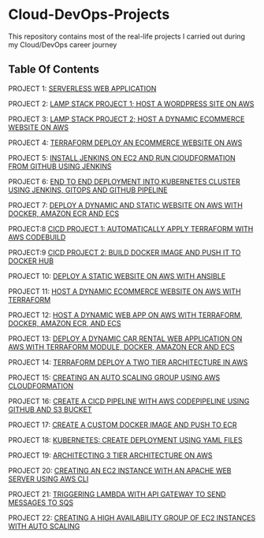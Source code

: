 # Cloud-DevOps-Projects

This repository contains most of the real-life projects I carried out during my Cloud/DevOps career journey

## Table Of Contents

PROJECT 1: [SERVERLESS WEB APPLICATION](https://github.com/georgeonalo/Serverless-Web-Application)

PROJECT 2: [LAMP STACK PROJECT 1; HOST A WORDPRESS SITE ON AWS](https://github.com/georgeonalo/Host-a-wordpress-website-on-AWS)

PROJECT 3: [LAMP STACK PROJECT 2; HOST A DYNAMIC ECOMMERCE WEBSITE ON AWS](https://github.com/georgeonalo/Host-a-Dynamic-Ecommerce-Website-on-AWS)

PROJECT 4: [TERRAFORM DEPLOY AN ECOMMERCE WEBSITE ON AWS](https://github.com/georgeonalo/terraform-projects)

PROJECT 5: [INSTALL JENKINS ON EC2 AND RUN ClOUDFORMATION FROM GITHUB USING JENKINS](https://github.com/georgeonalo/Run-Infra-as-Code-with-Jenkins)

PROJECT 6: [END TO END DEPLOYMENT INTO KUBERNETES CLUSTER USING JENKINS, GITOPS AND GITHUB PIPELINE](https://github.com/georgeonalo/GitOps)

PROJECT 7: [DEPLOY A DYNAMIC AND STATIC WEBSITE ON AWS WITH DOCKER, AMAZON ECR AND ECS](https://github.com/georgeonalo/docker-projects)

PROJECT:8 [CICD PROJECT 1: AUTOMATICALLY APPLY TERRAFORM WITH AWS CODEBUILD](https://github.com/georgeonalo/cicd-projects)

PROJECT:9 [CICD PROJECT 2: BUILD DOCKER IMAGE AND PUSH IT TO DOCKER HUB](https://github.com/georgeonalo/cicd-build-docker-image)  

PROJECT 10: [DEPLOY A STATIC WEBSITE ON AWS WITH ANSIBLE](https://github.com/georgeonalo/ansible-playbooks)

PROJECT 11: [HOST A DYNAMIC ECOMMERCE WEBSITE ON AWS WITH TERRAFORM](https://github.com/georgeonalo/terraform-projects)

PROJECT 12: [HOST A DYNAMIC WEB APP ON AWS WITH TERRAFORM, DOCKER, AMAZON ECR, AND ECS](https://github.com/georgeonalo/rentzone-terraform-ecs-project)

PROJECT 13: [DEPLOY A DYNAMIC CAR RENTAL WEB APPLICATION ON AWS WITH TERRAFORM MODULE, DOCKER, AMAZON ECR AND ECS](https://github.com/georgeonalo/terraform-modules)

PROJECT 14: [TERRAFORM DEPLOY A TWO TIER ARCHITECTURE IN AWS](https://github.com/georgeonalo/Terraform-Deploy-a-Two-Tier-Architecture-in-AWS)

PROJECT 15: [CREATING AN AUTO SCALING GROUP USING AWS CLOUDFORMATION](https://github.com/georgeonalo/Creating-an-Auto-Scaling-Group-using-AWS-CloudFormation)

PROJECT 16: [CREATE A CICD PIPELINE WITH AWS CODEPIPELINE USING GITHUB AND S3 BUCKET](https://github.com/georgeonalo/CI-CD-Pipeline-with-AWS-CodePipeline)

PROJECT 17: [CREATE A CUSTOM DOCKER IMAGE AND PUSH TO ECR](https://github.com/georgeonalo/Create-a-Custom-Docker-Image)

PROJECT 18: [KUBERNETES: CREATE DEPLOYMENT USING YAML FILES
](https://github.com/georgeonalo/Kubernetes-Create-Deployments-Using-YAML-Files)

PROJECT 19: [ARCHITECTING 3 TIER ARCHITECTURE ON AWS](https://github.com/georgeonalo/hello-world)

PROJECT 20: [CREATING AN EC2 INSTANCE WITH AN APACHE WEB SERVER USING AWS CLI](https://github.com/georgeonalo/Creating-an-EC2-instance-with-an-Apache-Web-Server-Using-AWS-CLI)

PROJECT 21: [TRIGGERING LAMBDA WITH API GATEWAY TO SEND MESSAGES TO SQS](https://github.com/georgeonalo/Triggering-Lambda-with-API-Gateway-to-Send-Messages-to-SQS)

PROJECT 22: [CREATING A HIGH AVAILABILITY GROUP OF EC2 INSTANCES WITH AUTO SCALING](https://github.com/georgeonalo/Creating-a-High-Availability-Group-of-EC2-Instances-with-Auto-Scaling)


